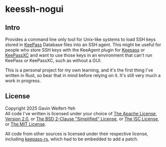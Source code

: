 # keessh-nogui
## Intro
Provides a command line only tool for Unix-like systems to load SSH keys stored in
[KeePass](https://keepass.info/) Database  files into an SSH agent. This might be useful for
people who store SSH keys with the KeeAgent plugin for [Keepass](https://keepass.info/) or
[KeePassXC](https://keepassxc.org/) and want to use those keys in an environment that can't run
KeePass or KeePassXC, such as without a GUI.

This is a personal project for my own learning, and it's the first thing I've written in Rust, so
bear that in mind before relying on it. It's still very much a work in progress.

## License
Copyright 2025 Gavin Weifert-Yeh \
All code I've written is licensed under your choice of
[The Apache License, Version 2.0](https://spdx.org/licenses/Apache-2.0.html), or
[The BSD 2-Clause "Simplified" License](https://spdx.org/licenses/BSD-2-Clause.html), or
[The ISC License](https://spdx.org/licenses/ISC.html), or
[The MIT License](https://spdx.org/licenses/MIT.html).

All code from other sources is licensed under their respective license, including
[keepass-rs](https://crates.io/crates/keepass), which had to be embedded to add a patch.